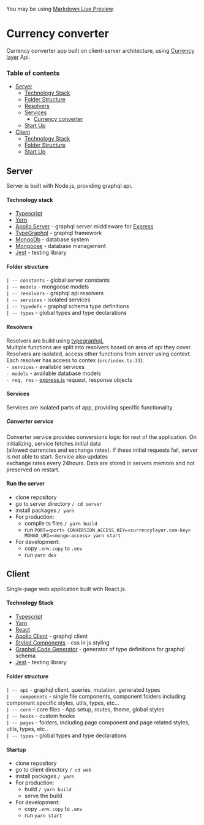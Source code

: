 You may be using [Markdown Live Preview](https://markdownlivepreview.com/).

# Currency converter

Currency converter app built on client-server architecture, using [Currency layer](https://currencylayer.com/) Api.



### Table of contents
- [Server](#server)
  - [Technology Stack](#technology--stack)
  - [Folder Structure](#folder--structure)
  - [Resolvers](#resolvers)
  - [Services](#services)
    - [Currency converter](#converter-service)
  - [Start Up](#run-the-server)
- [Client](#client)
  - [Technology Stack](#technology-stack)
  - [Folder Structure](#folder-structure)
  - [Start Up](#startup)


## Server
Server is built with Node.js, providing graphql api.

#### Technology  stack
- [Typescript](https://www.typescriptlang.org/)
- [Yarn](https://yarnpkg.com/)
- [Apollo Server](https://www.npmjs.com/package/apollo-server-express) - graphql server middleware for [Express](https://expressjs.com)
- [TypeGraphql](https://typegraphql.com/) - graphql framework
- [MongoDb](https://www.mongodb.com/) - database system
- [Mongoose](https://mongoosejs.com/) - database management
- [Jest](https://jestjs.io/) - testing library

#### Folder  structure

  `| -- constants` - global server constants  
  `| -- models` - mongoose models  
  `| -- resolvers` - graphql api resolvers  
  `| -- services` - isolated services  
  `| -- typedefs` - graphql schema type definitions  
  `| -- types` - global types and type declarations 
  
  
  #### Resolvers
  
  Resolvers are build using [typegraphql.](https://typegraphql.com)  
  Multiple functions are split into resolvers based on area of api they cover.  
  Resolvers are isolated, access other functions from server using context.  
    Each resolver has access to contex (`src/index.ts:33`):  
   `- services` - available services  
   `- models` - available database models  
   `- req, res` - [express.js](http://expressjs.com/en/5x/api.html#req) request, response objects
  
  #### Services
  
  Services are isolated parts of app, providing specific functionality.
  
  ##### Converter service
  
  Converter service provides conversions logic for rest of the application. On initializing, service fetches initial data  
  (allowed currencies and exchange rates). If these initial requests fail, server is not able to start. Service also updates  
  exchange rates every 24hours. Data are stored in servers memore and not preserved on restart.
  
#### Run the server
  
  - clone repository
  - go to server directory  `/ cd server`
  - install packages `/ yarn`
  - For production:  
    - compile ts files `/ yarn build`
    - run `PORT=<port> CONVERSION_ACCESS_KEY=<currencylayer.com-key> MONGO_URI=<mongo-access> yarn start`  
  - For development:  
    - copy `.env.copy` to `.env`
    - run `yarn dev`
    
    
## Client

Single-page web application built with React.js.

#### Technology Stack
- [Typescript](https://www.typescriptlang.org/)
- [Yarn](https://yarnpkg.com/)
- [React](https://reactjs.org/)
- [Apollo Client](https://www.apollographql.com/docs/react/) - graphql client
- [Styled Components](https://styled-components.com/) - css in js styling
- [Graphql Code Generator](https://www.graphql-code-generator.com/) - generator of type definitions for graphql schema
- [Jest](https://jestjs.io/) - testing library

#### Folder structure
  `| -- api` - graphql client, queries, mutation, generated types  
  `| -- components`  - single file components, component folders including component specific styles, utils, types, etc...  
  `| -- core` - core files - App setup, routes, theme, global styles  
  `| -- hooks` - custom hooks  
  `| -- pages` - folders, including page component and page related styles, utils, types, etc..  
  `| -- types` - global types and type declarations 
  
#### Startup
  - clone repository
  - go to client directory  `/ cd web`
  - install packages `/ yarn`
  - For production:  
    - build `/ yarn build`
    - serve the build  
  - For development:  
    - copy `.env.copy` to `.env`
    - run `yarn start`
